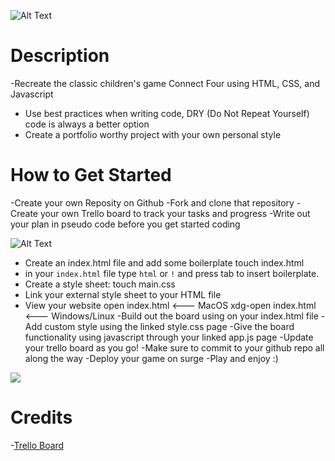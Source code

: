 ![Alt Text](https://famfonts.com/wp-content/uploads/connect-four-wide.png 'Connect Four')

# Description

-Recreate the classic children's game Connect Four using HTML, CSS, and Javascript

- Use best practices when writing code, DRY (Do Not Repeat Yourself) code is always a better option
- Create a portfolio worthy project with your own personal style

# How to Get Started

-Create your own Reposity on Github
-Fork and clone that repository
-Create your own Trello board to track your tasks and progress
-Write out your plan in pseudo code before you get started coding

![Alt Text](https://scontent-iad3-2.xx.fbcdn.net/v/t39.30808-6/310996080_637155681193485_8616305843812467495_n.jpg?stp=dst-jpg_p180x540&_nc_cat=104&ccb=1-7&_nc_sid=730e14&_nc_ohc=huUbo9A9kJoAX-7gQPr&_nc_ht=scontent-iad3-2.xx&oh=00_AT-GQ9qpHK8yU7DrEa9jXCeCoHhzBNk9H0y9SRhzwx2P8A&oe=63446E16 'Screenshot')

- Create an index.html file and add some boilerplate
  touch index.html
- in your `index.html` file type `html` or `!` and press tab to insert boilerplate.
- Create a style sheet:
  touch main.css
- Link your external style sheet to your HTML file
- View your website
  open index.html <--- MacOS
  xdg-open index.html <--- Windows/Linux
  -Build out the board using on your index.html file
  -Add custom style using the linked style.css page
  -Give the board functionality using javascript through your linked app.js page
  -Update your trello board as you go!
  -Make sure to commit to your github repo all along the way
  -Deploy your game on surge
  -Play and enjoy :)

![](https://scontent-iad3-2.xx.fbcdn.net/v/t39.30808-6/310074619_637155967860123_8171299587697702227_n.jpg?stp=dst-jpg_s720x720&_nc_cat=101&ccb=1-7&_nc_sid=730e14&_nc_ohc=ususCLuPMvMAX-5j1Wa&_nc_ht=scontent-iad3-2.xx&oh=00_AT-R0DJU8NvbqhD1SDZOIgWEbVshyTO0d73wZ1neLYoeqg&oe=6343E386)

# Credits

-[Trello Board](https://trello.com/invite/b/SbmYsS8z/0584caed25458c8565eeaeb48ab0b909/connect-four)
